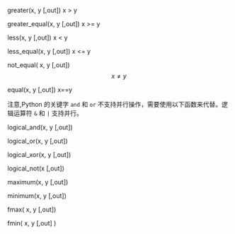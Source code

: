 greater\(x, y \[,out\]\)      x &gt; y

greater\_equal\(x,  y  \[,out\]\)    x &gt;= y

less\(x, y \[,out\]\)      x &lt; y

less\_equal\(x, y \[,out\]\)      x &lt;= y

not\_equal\( x, y \[,out\]\)    $$x \neq y$$

equal\(x,  y \[,out\]\)   x==y


注意,Python 的关键字 `and` 和 `or` 不支持并行操作，需要使用以下函数来代替。逻辑运算符 `&` 和 `|` 支持并行。

logical\_and\(x, y \[,out\]\)

logical\_or\(x, y \[,out\]\)

logical\_xor\(x, y \[,out\]\)

logical\_not\(x \[,out\]\)



maximum\(x, y \[,out\]\)

minimum\(x, y \[,out\]\)

fmax\( x, y \[,out\]\)

fmin\( x, y \[,out\] \)

